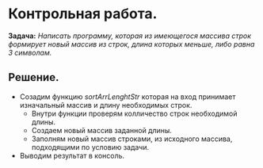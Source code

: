Контрольная работа.
==================
**Задача:** _Написать программу, которая из имеющегося массива строк формирует новый массив из строк, длина которых меньше, либо равна 3 символам._

Решение.
--------
* Созадим функцию _sortArrLenghtStr_ которая на вход принимает изначальный массив и длину необходимых строк.
    * Внутри функции проверям колличество строк необходимой длины.
    * Создаем новый массив заданной длины.
    * Заполням новый массив строками, из исходного массива, подходящими по условию задачи.
* Выводим результат в консоль. 